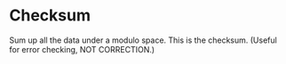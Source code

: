 

# Checksum
Sum up all the data under a modulo space.
This is the checksum.
(Useful for error checking, NOT CORRECTION.)

